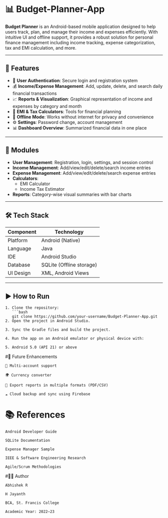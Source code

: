 
# 📊 Budget-Planner-App

**Budget Planner** is an Android-based mobile application designed to help users track, plan, and manage their income and expenses efficiently. With intuitive UI and offline support, it provides a robust solution for personal finance management including income tracking, expense categorization, tax and EMI calculation, and more.

---

## 🧠 Features

- 🔐 **User Authentication**: Secure login and registration system
- 💰 **Income/Expense Management**: Add, update, delete, and search daily financial transactions
- 📈 **Reports & Visualization**: Graphical representation of income and expenses by category and month
- 🧮 **EMI & Tax Calculators**: Tools for financial planning
- 📂 **Offline Mode**: Works without internet for privacy and convenience
- ⚙️ **Settings**: Password change, account management
- 📊 **Dashboard Overview**: Summarized financial data in one place

---

## 🧱 Modules

- **User Management**: Registration, login, settings, and session control
- **Income Management**: Add/view/edit/delete/search income entries
- **Expense Management**: Add/view/edit/delete/search expense entries
- **Calculators**: 
  - EMI Calculator  
  - Income Tax Estimator  
- **Reports**: Category-wise visual summaries with bar charts

---

## 🛠️ Tech Stack

| Component            | Technology               |
|----------------------|---------------------------|
| Platform             | Android (Native)          |
| Language             | Java                      |
| IDE                  | Android Studio            |
| Database             | SQLite (Offline storage)  |
| UI Design            | XML, Android Views        |

---

## ▶️ How to Run

    1. Clone the repository:
       ```bash
       git clone https://github.com/your-username/Budget-Planner-App.git
    2. Open the project in Android Studio.
    
    3. Sync the Gradle files and build the project.
    
    4. Run the app on an Android emulator or physical device with:
    
    5. Android 5.0 (API 21) or above



#🚀 Future Enhancements

    🔄 Multi-account support
    
    🌍 Currency converter
    
    🧾 Export reports in multiple formats (PDF/CSV)
    
    ☁️ Cloud backup and sync using Firebase


# 📚 References

    Android Developer Guide
    
    SQLite Documentation
    
    Expense Manager Sample
    
    IEEE & Software Engineering Research
    
    Agile/Scrum Methodologies

#👨‍💻 Author
    
    Abhishek R
    
    H Jayanth
    
    BCA, St. Francis College
    
    Academic Year: 2022–23



